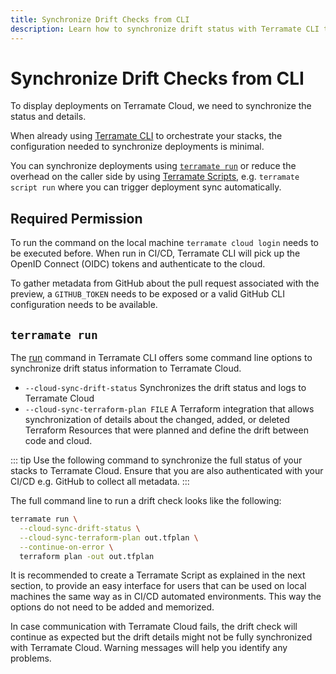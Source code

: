 ```yaml
---
title: Synchronize Drift Checks from CLI
description: Learn how to synchronize drift status with Terramate CLI to Terramate Cloud.
---
```


# Synchronize Drift Checks from CLI

To display deployments on Terramate Cloud, we need to synchronize the status and details.

When already using [Terramate CLI](../../cli/installation.md) to orchestrate your stacks, the configuration needed to synchronize deployments is minimal.

You can synchronize deployments using [`terramate run`](../../cli/cmdline/run.md) or reduce the overhead on the caller side by using [Terramate Scripts](../../cli/orchestration/scripts.md), e.g. `terramate script run` where you can trigger deployment sync automatically.

## Required Permission

To run the command on the local machine `terramate cloud login` needs to be executed before.
When run in CI/CD, Terramate CLI will pick up the OpenID Connect (OIDC) tokens and authenticate to the cloud.

To gather metadata from GitHub about the pull request associated with the preview, a `GITHUB_TOKEN` needs to be exposed or a valid GitHub CLI configuration needs to be available.

## `terramate run`

The [run](../../cli/cmdline/run.md) command in Terramate CLI offers some command line options to synchronize drift status information to Terramate Cloud.

- `--cloud-sync-drift-status` Synchronizes the drift status and logs to Terramate Cloud
- `--cloud-sync-terraform-plan FILE` A Terraform integration that allows synchronization of details about the changed, added, or deleted Terraform Resources that were planned and define the drift between code and cloud.

::: tip
Use the following command to synchronize the full status of your stacks to Terramate Cloud.
Ensure that you are also authenticated with your CI/CD e.g. GitHub to collect all metadata.
:::

The full command line to run a drift check looks like the following:

```bash
terramate run \
  --cloud-sync-drift-status \
  --cloud-sync-terraform-plan out.tfplan \
  --continue-on-error \
  terraform plan -out out.tfplan
```

It is recommended to create a Terramate Script as explained in the next section, to provide an easy interface for users that can be used on local machines the same way as in CI/CD automated environments.
This way the options do not need to be added and memorized.

In case communication with Terramate Cloud fails, the drift check will continue as expected but the drift details might not be fully synchronized with Terramate Cloud.
Warning messages will help you identify any problems.
